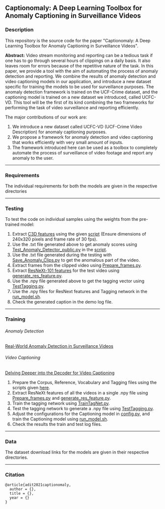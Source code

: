 ## Captionomaly: A Deep Learning Toolbox for Anomaly Captioning in Surveillance Videos

### <a name = "Description"> </a> Description
This repository is the source code for the paper "Captionomaly: A Deep Learning Toolbox for Anomaly Captioning in Surveillance Videos". 

**Abstract:** Video stream monitoring and reporting can be a tedious task if one has to go through several hours of clippings on a daily basis. It also leaves room for errors because of the repetitive nature of the task. In this paper, we provide a tool with the aim of automating the process of anomaly detection and reporting. We combine the results of anomaly detection and video captioning models in our application, and introduce a new dataset specific for training the models to be used for surveillance purposes. The anomaly detection framework is trained on the UCF-Crime dataset, and the captioning model is trained on a new dataset we introduced, called UCFC-VD. This tool will be the first of its kind combining the two frameworks for performing the task of video surveillance and reporting efficiently.

The major contributions of our work are:

1. We introduce a new dataset called UCFC-VD (UCF-Crime Video Description) for anomaly captioning purposes.
2. We propose a framework for anomaly detection and video captioning that works efficiently with very small amount of inputs.
3. The framework introduced here can be used as a toolbox to completely automate the process of surveillance of video footage and report any anomaly to the user.

---

### <a name = "Requirements"> </a> Requirements
The individual requirements for both the models are given in the respective directories

---

### <a name = "Testing"> </a> Testing

To test the code on individual samples using the weights from the pre-trained model:

1. Extract [C3D features](https://github.com/facebookarchive/C3D) using the given [script](https://github.com/Adit31/Anomaly-Detection-and-Video-Captioning/blob/main/Anomaly%20Detection/Feature%20Extractor/Feature_Extractor.ipynb) (Ensure dimensions of 240x320 pixels and frame rate of 30 fps).
2. Use the .txt file generated above to get anomaly scores using [Test_Anomaly_Detector_public.py](https://github.com/Adit31/Anomaly-Detection-and-Video-Captioning/blob/main/Anomaly%20Detection/Test_Anomaly_Detector_public.py) in the [script](https://github.com/Adit31/Anomaly-Detection-and-Video-Captioning/blob/main/Anomaly%20Detection/CCTV_Anomaly.ipynb).
3. Use the .txt file generated during the testing with [Save_Anomaly_Clips.py](https://github.com/Adit31/Anomaly-Detection-and-Video-Captioning/blob/main/Anomaly%20Detection/Save_Anomaly_Clips.py) to get the anomalous part of the video.
4. Extract frames from the clipped video using [Prepare_frames.py](https://github.com/Adit31/Anomaly-Detection-and-Video-Captioning/blob/main/Video%20Captioning/Feature%20Extractor/Prepare_frames.py).
5. Extract [ResNeXt-101 features](https://github.com/taehoonlee/tensornets) for the test video using [generate_res_feature.py](https://github.com/Adit31/Anomaly-Detection-and-Video-Captioning/blob/main/Video%20Captioning/Feature%20Extractor/generate_res_feature.py).
6. Use the .npy file generated above to get the tagging vector using [TestTagging.py](https://github.com/Adit31/Anomaly-Detection-and-Video-Captioning/blob/main/Video%20Captioning/Tagging%20Network/TestTagging.py).
7. Use the .npy files for ResNext features and Tagging network in the [run_model.sh](https://github.com/Adit31/Anomaly-Detection-and-Video-Captioning/blob/main/Video%20Captioning/Delving%20Deeper%20into%20the%20Decoder%20for%20Video%20Captioning/run_model.sh).
8. Check the generated caption in the demo log file.

---

### <a name = "Training"> </a>Training
###### Anomaly Detection 
[Real-World Anomaly Detection in Surveillance Videos](https://github.com/WaqasSultani/AnomalyDetectionCVPR2018)

###### Video Captioning
[Delving Deeper into the Decoder for Video Captioning](https://github.com/WingsBrokenAngel/delving-deeper-into-the-decoder-for-video-captioning#requirement)


1. Prepare the Corpus, Reference, Vocabulary and Tagging files using the scripts given [here](https://github.com/Adit31/Anomaly-Detection-and-Video-Captioning/tree/main/Video%20Captioning/Data%20Preparation/Scripts).
2. Extract ResNeXt features of all the videos in a single .npy file using [Prepare_frames.py](https://github.com/Adit31/Anomaly-Detection-and-Video-Captioning/blob/main/Video%20Captioning/Feature%20Extractor/Prepare_frames.py) and [generate_res_feature.py](https://github.com/Adit31/Anomaly-Detection-and-Video-Captioning/blob/main/Video%20Captioning/Feature%20Extractor/generate_res_feature.py).
3. Train the tagging network using [TrainTagNet.py](https://github.com/Adit31/Anomaly-Detection-and-Video-Captioning/blob/main/Video%20Captioning/Tagging%20Network/TrainTagNet.py).
4. Test the tagging network to generate a .npy file using [TestTagging.py](https://github.com/Adit31/Anomaly-Detection-and-Video-Captioning/blob/main/Video%20Captioning/Tagging%20Network/TestTagging.py).
6. Adjust the configurations for the Captioning model in [config.py](https://github.com/Adit31/Anomaly-Detection-and-Video-Captioning/blob/main/Video%20Captioning/Delving%20Deeper%20into%20the%20Decoder%20for%20Video%20Captioning/config.py), and train the Captioning model using [run_model.sh](https://github.com/Adit31/Anomaly-Detection-and-Video-Captioning/blob/main/Video%20Captioning/Delving%20Deeper%20into%20the%20Decoder%20for%20Video%20Captioning/run_model.sh).
7. Check the results the train and test log files.

---

### <a name = "Data"> </a> Data
The dataset download links for the models are given in their respective directories.

---

### <a name = "Citation"> </a> Citation
```
@article{adit2021captionomaly,
  author = {},
  title = {},
  year = {}
}
```
